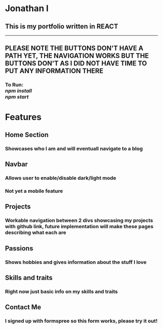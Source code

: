 # Jonathan I

## This is my portfolio written in REACT

---

## PLEASE NOTE THE BUTTONS DON'T HAVE A PATH YET, THE NAVIGATION WORKS BUT THE BUTTONS DON'T AS I DID NOT HAVE TIME TO PUT ANY INFORMATION THERE

### To Run:<br />_npm install_ <br /> _npm start_

# Features

## Home Section

### Showcases who I am and will eventuall navigate to a blog

## Navbar

### Allows user to enable/disable dark/light mode

### Not yet a mobile feature

## Projects

### Workable navigation between 2 divs showcasing my projects with github link, future implementation will make these pages describing what each are

## Passions

### Shows hobbies and gives information about the stuff I love

## Skills and traits

### Right now just basic info on my skills and traits

## Contact Me

### I signed up with formspree so this form works, please try it out!
